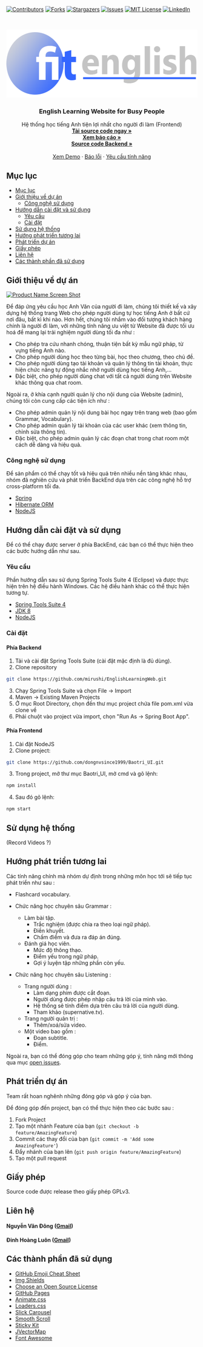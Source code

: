 <!--
*** Thanks for checking out this README Template. If you have a suggestion that would
*** make this better, please fork the repo and create a pull request or simply open
*** an issue with the tag "enhancement".
*** Thanks again! Now go create something AMAZING! :D
-->





<!-- PROJECT SHIELDS -->
<!--
*** I'm using markdown "reference style" links for readability.
*** Reference links are enclosed in brackets [ ] instead of parentheses ( ).
*** See the bottom of this document for the declaration of the reference variables
*** for contributors-url, forks-url, etc. This is an optional, concise syntax you may use.
*** https://www.markdownguide.org/basic-syntax/#reference-style-links
-->
[![Contributors][contributors-shield]][contributors-url]
[![Forks][forks-shield]][forks-url]
[![Stargazers][stars-shield]][stars-url]
[![Issues][issues-shield]][issues-url]
[![MIT License][license-shield]][license-url]
[![LinkedIn][linkedin-shield]][linkedin-url]



<!-- PROJECT LOGO -->
<br />
<p align="center">
  <a href="https://github.com/dongnv/Baotri_UI">
    <img src="src/resources/logo.png" alt="Logo" width="550" height="180">
  </a>

  <h3 align="center">English Learning Website for Busy People</h3>

  <p align="center">
    Hệ thống học tiếng Anh tiện lợi nhất cho người đi làm (Frontend)
    <br />
    <a href="https://github.com/dongnvsince1999/Baotri_UI/archive/master.zip"><strong>Tải source code ngay »</strong></a>
    <br>
    <a href="https://github.com/dongnvsince1999/Baotri_UI/blob/master/documents/Nhom04_CuoiKy.pdf"><strong>Xem báo cáo »</strong></a>
    <br>
    <a href="https://github.com/mirushi/EnglishLearningWeb"><strong>Source code Backend »</strong></a>
    <br />
    <br />
    <a href="https://github.com/dongnvsince1999/Baotri_UI">Xem Demo</a>
    ·
    <a href="https://github.com/dongnvsince1999/Baotri_UI/issues">Báo lỗi</a>
    ·
    <a href="https://github.com/dongnvsince1999/Baotri_UI/issues">Yêu cầu tính năng</a>
  </p>
</p>



<!-- TABLE OF CONTENTS -->
## Mục lục

- [Mục lục](#mục-lục)
- [Giới thiệu về dự án](#giới-thiệu-về-dự-án)
  - [Công nghệ sử dụng](#công-nghệ-sử-dụng)
- [Hướng dẫn cài đặt và sử dụng](#hướng-dẫn-cài-đặt-và-sử-dụng)
  - [Yêu cầu](#yêu-cầu)
  - [Cài đặt](#cài-đặt)
- [Sử dụng hệ thống](#sử-dụng-hệ-thống)
- [Hướng phát triển tương lai](#hướng-phát-triển-tương-lai)
- [Phát triển dự án](#phát-triển-dự-án)
- [Giấy phép](#giấy-phép)
- [Liên hệ](#liên-hệ)
- [Các thành phần đã sử dụng](#các-thành-phần-đã-sử-dụng)



<!-- ABOUT THE PROJECT -->
## Giới thiệu về dự án

[![Product Name Screen Shot][product-screenshot]](https://github.com/mirushi/EnglishLearningWeb)

Để đáp ứng yêu cầu học Anh Văn của người đi làm, chúng tôi thiết kế và xây dựng hệ thống trang Web cho phép người dùng tự học tiếng Anh ở bất cứ nơi đâu, bất kì khi nào. Hơn hết, chúng tôi nhắm vào đối tượng khách hàng chính là người đi làm, với những tính năng ưu việt từ Website đã được tối ưu hoá để mang lại trải nghiệm người dùng tối đa như :

*	Cho phép tra cứu nhanh chóng, thuận tiện bất kỳ mẫu ngữ pháp, từ vựng tiếng Anh nào.
*	Cho phép người dùng học theo từng bài, học theo chương, theo chủ đề.
*	Cho phép người dùng tạo tài khoản và quản lý thông tin tài khoản, thực hiện chức năng tự động nhắc nhở người dùng học tiếng Anh,…
*	Đặc biệt, cho phép người dùng chat với tất cả người dùng trên Website khác thông qua chat room.

Ngoài ra, ở khía cạnh người quản lý cho nội dung của Website (admin), chúng tôi còn cung cấp các tiện ích như :

*	Cho phép admin quản lý nội dung bài học ngay trên trang web (bao gồm Grammar, Vocabulary).
*	Cho phép admin quản lý tài khoản của các user khác (xem thông tin, chỉnh sửa thông tin).
*	Đặc biệt, cho phép admin quản lý các đoạn chat trong chat room một cách dễ dàng và hiệu quả.

### Công nghệ sử dụng
Để sản phẩm có thể chạy tốt và hiệu quả trên nhiều nền tảng khác nhau, nhóm đã nghiên cứu và phát triển BackEnd dựa trên các công nghệ hỗ trợ cross-platform tối đa.
* [Spring](https://spring.io/)
* [Hibernate ORM](https://hibernate.org/orm/)
* [NodeJS](https://nodejs.org/en/)

<!-- GETTING STARTED -->
## Hướng dẫn cài đặt và sử dụng

Để có thể chạy được server ở phía BackEnd, các bạn có thể thực hiện theo các bước hướng dẫn như sau. 

### Yêu cầu
Phần hướng dẫn sau sử dụng Spring Tools Suite 4 (Eclipse) và được thực hiện trên hệ điều hành Windows. Các hệ điều hành khác có thể thực hiện tương tự.
* [Spring Tools Suite 4](https://spring.io/tools)
* [JDK 8](https://adoptopenjdk.net/?variant=openjdk8&jvmVariant=hotspot)
* [NodeJS](https://nodejs.org/en/)
### Cài đặt
#### Phía Backend
1. Tải và cài đặt Spring Tools Suite (cài đặt mặc định là đủ dùng).
2. Clone repository
```sh
git clone https://github.com/mirushi/EnglishLearningWeb.git
```
3. Chạy Spring Tools Suite và chọn File -> Import
4. Maven -> Existing Maven Projects
5. Ở mục Root Directory, chọn đến thư mục project chứa file pom.xml vừa clone về
6. Phải chuột vào project vừa import, chọn "Run As -> Spring Boot App".
#### Phía Frontend
1. Cài đặt NodeJS
2. Clone project: 
```sh
git clone https://github.com/dongnvsince1999/Baotri_UI.git
```
3. Trong project, mở thư mục Baotri_UI, mở cmd và gõ lệnh:
```sh
npm install
```
4. Sau đó gõ lệnh:
```sh
npm start
```
<!-- USAGE EXAMPLES -->
## Sử dụng hệ thống

(Record Videos ?)

<!-- ROADMAP -->
## Hướng phát triển tương lai

Các tính năng chính mà nhóm dự định trong những môn học tới sẽ tiếp tục phát triển như sau :

* Flashcard vocabulary.


* Chức năng học chuyên sâu Grammar :
  * Làm bài tập.
    * Trắc nghiệm (được chia ra theo loại ngữ pháp).
    * Điền khuyết.
    * Chấm điểm và đưa ra đáp án đúng.
  * Đánh giá học viên.
    * Mức độ thông thạo.
    * Điểm yếu trong ngữ pháp.
    * Gợi ý luyện tập những phần còn yếu.

* Chức năng học chuyên sâu Listening :
  * Trang người dùng :
    * Làm dạng phim được cắt đoạn. 
    * Người dùng được phép nhập câu trả lời của mình vào.
    * Hệ thống sẽ tính điểm dựa trên câu trả lời của người dùng.
    * Tham khảo (supernative.tv).
  * Trang người quản trị :
    * Thêm/xoá/sửa video.
  * Một video bao gồm :
    * Đoạn subtitle.
    * Điểm.


Ngoài ra, bạn có thể đóng góp cho team những góp ý, tính năng mới thông qua mục [open issues](https://github.com/mirushi/EnglishLearningWeb/issues).


<!-- CONTRIBUTING -->
## Phát triển dự án

Team rất hoan nghênh những đóng góp và góp ý của bạn.

Để đóng góp đến project, bạn có thể thực hiện theo các bước sau : 

1. Fork Project
2. Tạo một nhánh Feature của bạn (`git checkout -b feature/AmazingFeature`)
3. Commit các thay đổi của bạn (`git commit -m 'Add some AmazingFeature'`)
4. Đẩy nhánh của bạn lên (`git push origin feature/AmazingFeature`)
5. Tạo một pull request

<!-- LICENSE -->
## Giấy phép

Source code được release theo giấy phép GPLv3. 

<!-- CONTACT -->
## Liên hệ
  #### Nguyễn Văn Đông ([Gmail](dongnv.since1999@gmail.com))
  #### Đinh Hoàng Luôn ([Gmail](dongnv.since1999@gmail.com))


<!-- ACKNOWLEDGEMENTS -->
## Các thành phần đã sử dụng
* [GitHub Emoji Cheat Sheet](https://www.webpagefx.com/tools/emoji-cheat-sheet)
* [Img Shields](https://shields.io)
* [Choose an Open Source License](https://choosealicense.com)
* [GitHub Pages](https://pages.github.com)
* [Animate.css](https://daneden.github.io/animate.css)
* [Loaders.css](https://connoratherton.com/loaders)
* [Slick Carousel](https://kenwheeler.github.io/slick)
* [Smooth Scroll](https://github.com/cferdinandi/smooth-scroll)
* [Sticky Kit](http://leafo.net/sticky-kit)
* [JVectorMap](http://jvectormap.com)
* [Font Awesome](https://fontawesome.com)





<!-- MARKDOWN LINKS & IMAGES -->
<!-- https://www.markdownguide.org/basic-syntax/#reference-style-links -->
[contributors-shield]: https://img.shields.io/github/contributors/dongnvsince1999/Baotri_UI.svg?style=flat-square
[contributors-url]: https://github.com/dongnvsince1999/Baotri_UI/graphs/contributors
[forks-shield]: https://img.shields.io/github/forks/dongnvsince1999/Baotri_UI.svg?style=flat-square
[forks-url]: https://github.com/othneildrew/Best-README-Template/network/members
[stars-shield]: https://img.shields.io/github/stars/dongnvsince1999/Baotri_UI.svg?style=flat-square
[stars-url]: https://github.com/dongnvsince1999/Baotri_UI/stargazers
[issues-shield]: https://img.shields.io/github/issues/dongnvsince1999/Baotri_UI.svg?style=flat-square
[issues-url]: https://github.com/dongnvsince1999/Baotri_UI/issues
[license-shield]: https://img.shields.io/github/license/dongnvsince1999/Baotri_UI.svg?style=flat-square
[license-url]: https://github.com/dongnvsince1999/Baotri_UI/blob/master/LICENSE.txt
[linkedin-shield]: https://img.shields.io/badge/-LinkedIn-black.svg?style=flat-square&logo=linkedin&colorB=555
[linkedin-url]: https://linkedin.com
[product-screenshot]: https://github.com/dongnvsince1999/Baotri_UI/raw/master/images/screenshot-homepage.png
